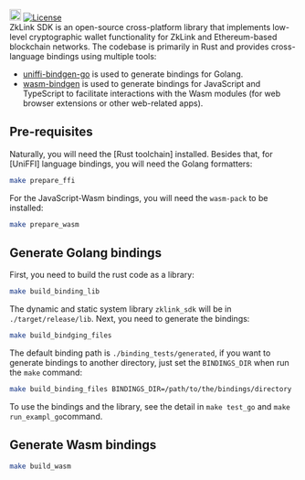 [<img alt="build status" src="https://img.shields.io/github/actions/workflow/status/zkLinkProtocol/zklink_sdk/ci.yml?branch=main&style=for-the-badge" height="20">](https://github.com/zkLinkProtocol/zklink_sdk/actions?query=branch%3Amain)
[![License](https://img.shields.io/badge/License-Apache_2.0-blue.svg)](https://opensource.org/licenses/Apache-2.0)  
ZkLink SDK is an open-source cross-platform library that implements low-level cryptographic wallet functionality
for ZkLink and Ethereum-based  blockchain networks.
The codebase is primarily in Rust and provides cross-language bindings using multiple tools:

- [uniffi-bindgen-go](https://github.com/NordSecurity/uniffi-bindgen-go) is used to generate bindings for Golang.
- [wasm-bindgen](https://github.com/rustwasm/wasm-bindgen) is used to generate bindings for JavaScript and TypeScript to facilitate interactions with the Wasm modules (for web browser extensions or other web-related apps).

## Pre-requisites
Naturally, you will need the [Rust toolchain] installed.
Besides that, for [UniFFI] language bindings, you will need the Golang formatters:

```bash
make prepare_ffi
```

For the JavaScript-Wasm bindings, you will need the `wasm-pack` to be installed:
```bash
make prepare_wasm
```

## Generate Golang bindings

First, you need to build the rust code as a library:
```bash
make build_binding_lib 
```
The dynamic and static system library `zklink_sdk` will be in `./target/release/lib`. Next, you need to generate the bindings:

```bash
make build_bindging_files 
```

The default binding path is `./binding_tests/generated`, if you want to generate bindings to another directory, just set the  `BINDINGS_DIR` when run the `make` command:

```bash
make build_binding_files BINDINGS_DIR=/path/to/the/bindings/directory
```

To use the bindings and the library, see the detail in `make test_go` and `make run_exampl_go`command.

## Generate Wasm bindings

```bash
make build_wasm
```


